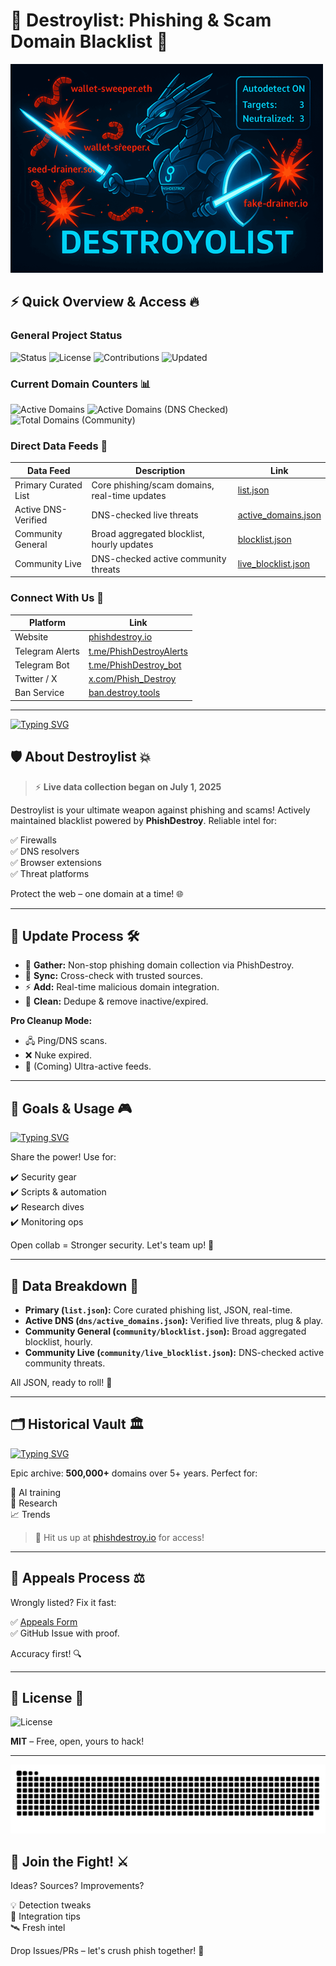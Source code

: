 # 🎣 Destroylist: Phishing & Scam Domain Blacklist 🚀

![Destroyolist Illustration](destroyolist_image.png)

## ⚡ Quick Overview & Access 🔥

### General Project Status
![Status](https://img.shields.io/badge/status-maintained-brightgreen?style=flat-square) 
![License](https://img.shields.io/badge/license-MIT-blue?style=flat-square) 
![Contributions](https://img.shields.io/badge/contributions-welcome-orange?style=flat-square) 
![Updated](https://img.shields.io/badge/auto--updated-yes-success?style=flat-square)

### Current Domain Counters 📊
![Active Domains](https://img.shields.io/endpoint?url=https://raw.githubusercontent.com/phishdestroy/destroylist/main/count.json&label=Active%20Domains&color=important&style=flat-square)
![Active Domains (DNS Checked)](https://img.shields.io/endpoint?url=https://raw.githubusercontent.com/phishdestroy/destroylist/main/dns/active_count.json&label=Active%20Domains%20(DNS%20Checked)&color=purple&style=flat-square)
![Total Domains (Community)](https://img.shields.io/endpoint?url=https://raw.githubusercontent.com/phishdestroy/destroylist/main/community/count.json&label=Total%20Domains%20(Community)&color=blue&style=flat-square)

### Direct Data Feeds 🔗
| Data Feed | Description | Link |
|-----------|-------------|------|
| Primary Curated List | Core phishing/scam domains, real-time updates | [list.json](https://github.com/phishdestroy/destroylist/raw/main/list.json) |
| Active DNS-Verified | DNS-checked live threats | [active_domains.json](https://github.com/phishdestroy/destroylist/raw/main/dns/active_domains.json) |
| Community General | Broad aggregated blocklist, hourly updates | [blocklist.json](https://github.com/phishdestroy/destroylist/raw/main/community/blocklist.json) |
| Community Live | DNS-checked active community threats | [live_blocklist.json](https://github.com/phishdestroy/destroylist/raw/main/community/live_blocklist.json) |

### Connect With Us 📡
| Platform | Link |
|----------|------|
| Website | [phishdestroy.io](https://phishdestroy.io) |
| Telegram Alerts | [t.me/PhishDestroyAlerts](https://t.me/PhishDestroyAlerts) |
| Telegram Bot | [t.me/PhishDestroy_bot](https://t.me/PhishDestroy_bot) |
| Twitter / X | [x.com/Phish_Destroy](https://x.com/Phish_Destroy) |
| Ban Service | [ban.destroy.tools](https://ban.destroy.tools) |

---
[![Typing SVG](https://readme-typing-svg.demolab.com?font=Fira+Code&pause=1000&width=435&lines=Phish+domains%3F+Destroyed.+Next!+%F0%9F%92%A5)](https://git.io/typing-svg)

## 🛡️ About Destroylist 💥

> ⚡ **Live data collection began on July 1, 2025**

Destroylist is your ultimate weapon against phishing and scams! Actively maintained blacklist powered by **PhishDestroy**. Reliable intel for:

✅ Firewalls  
✅ DNS resolvers  
✅ Browser extensions  
✅ Threat platforms

Protect the web – one domain at a time! 🌐

---

## 🚀 Update Process 🛠️

- 🔎 **Gather:** Non-stop phishing domain collection via PhishDestroy.
- 🔄 **Sync:** Cross-check with trusted sources.
- ⚡ **Add:** Real-time malicious domain integration.
- 🧹 **Clean:** Dedupe & remove inactive/expired.

**Pro Cleanup Mode:**
- 🖧 Ping/DNS scans.
- ❌ Nuke expired.
- 💾 (Coming) Ultra-active feeds.

---

## 🎯 Goals & Usage 🎮

[![Typing SVG](https://readme-typing-svg.demolab.com?font=Fira+Code&pause=1000&width=435&lines=Cyber+threats%3F+Listed.+Combat!+%F0%9F%92%A5)](https://git.io/typing-svg)

Share the power! Use for:

✔️ Security gear  
✔️ Scripts & automation  
✔️ Research dives  
✔️ Monitoring ops

Open collab = Stronger security. Let's team up! 🤝

---

## 📂 Data Breakdown 📁

- **Primary (`list.json`):** Core curated phishing list, JSON, real-time.
- **Active DNS (`dns/active_domains.json`):** Verified live threats, plug & play.
- **Community General (`community/blocklist.json`):** Broad aggregated blocklist, hourly.
- **Community Live (`community/live_blocklist.json`):** DNS-checked active community threats.

All JSON, ready to roll! 🚀

---

## 🗂️ Historical Vault 🏛️

[![Typing SVG](https://readme-typing-svg.demolab.com?font=Fira+Code&pause=1000&width=435&lines=500K%2B+domains%3F+Dealt+with.+Next!+%F0%9F%92%A5)](https://git.io/typing-svg)

Epic archive: **500,000+** domains over 5+ years. Perfect for:

🤖 AI training  
🔬 Research  
📈 Trends

> 📩 Hit us up at [phishdestroy.io](https://phishdestroy.io) for access!

---

## 🔗 Appeals Process ⚖️

Wrongly listed? Fix it fast:

✅ [Appeals Form](https://phishdestroy.io/appeals/)  
✅ GitHub Issue with proof.

Accuracy first! 🔍

---

## 📄 License 📜

![License](https://img.shields.io/badge/license-MIT-blue?style=flat-square)

**MIT** – Free, open, yours to hack!

---

![snake gif](https://raw.githubusercontent.com/Platane/snk/output/github-contribution-grid-snake.svg)

## 🤝 Join the Fight! ⚔️

Ideas? Sources? Improvements?

💡 Detection tweaks  
🔗 Integration tips  
🛰️ Fresh intel

Drop Issues/PRs – let's crush phish together! 💪
